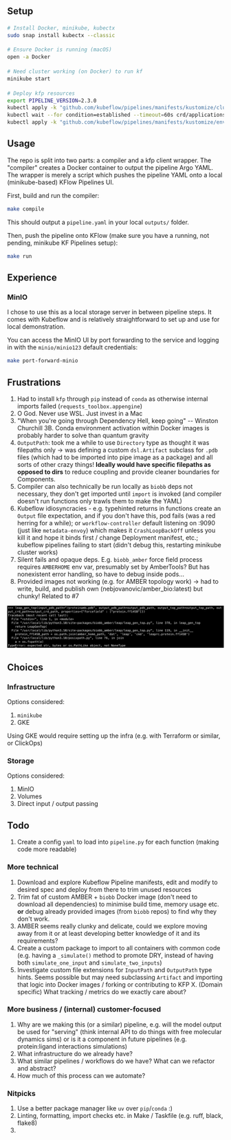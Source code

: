 ## Setup

```bash
# Install Docker, minikube, kubectx
sudo snap install kubectx --classic

# Ensure Docker is running (macOS)
open -a Docker

# Need cluster working (on Docker) to run kf
minikube start

# Deploy kfp resources
export PIPELINE_VERSION=2.3.0
kubectl apply -k "github.com/kubeflow/pipelines/manifests/kustomize/cluster-scoped-resources?ref=$PIPELINE_VERSION"
kubectl wait --for condition=established --timeout=60s crd/applications.app.k8s.io
kubectl apply -k "github.com/kubeflow/pipelines/manifests/kustomize/env/dev?ref=$PIPELINE_VERSION"

```

## Usage

The repo is split into two parts: a compiler and a kfp client wrapper.
The "compiler" creates a Docker container to output the pipeline Argo YAML.
The wrapper is merely a script which pushes the pipeline YAML onto a
local (minikube-based) KFlow Pipelines UI.

First, build and run the compiler:
```bash
make compile
```

This should output a `pipeline.yaml` in your local `outputs/` folder.

Then, push the pipeline onto KFlow (make sure you have a running, not pending,
minikube KF Pipelines setup):
```bash
make run
```

## Experience

### MinIO
I chose to use this as a local storage server in between pipeline steps. It
comes with Kubeflow and is relatively straightforward to set up and use for
local demonstration.

You can access the MinIO UI by port forwarding to the service and logging in
with the `minio/minio123` default credentials:

```bash
make port-forward-minio
```

## Frustrations

1. Had to install `kfp` through `pip` instead of `conda`
as otherwise internal imports failed (`requests_toolbox.appengine`)
2. O God. Never use WSL. Just invest in a Mac
3. "When you're going through Dependency Hell, keep going" -- Winston Churchill
3B. Conda environment activation within Docker images is probably harder
to solve than quantum gravity
4. `OutputPath`: took me a while to use `Directory` type as thought it 
was filepaths only -> was defining a custom `dsl.Artifact` subclass for `.pdb`
files (which had to be imported into pipe image as a package) and all sorts of 
other crazy things! **Ideally would have specific filepaths as opposed to dirs** 
to reduce coupling and provide cleaner boundaries for Components.
5. Compiler can also technically be run locally as `biobb` deps not necessary,
they don't get imported until `import` is invoked (and compiler doesn't run
functions only trawls them to make the YAML)
6. Kubeflow idiosyncracies - e.g. typehinted returns in functions create an
`Output` file expectation, and if you don't have this, pod fails (was a red
herring for a while); or `workflow-controller` default listening on :9090
(just like `metadata-envoy`) which makes it `CrashLoopBackOff` unless you
kill it and hope it binds first / change Deployment manifest, etc.;
kubeflow pipelines failing to start (didn't debug this, restarting minikube
cluster works)
7. Silent fails and opaque deps. E.g. `biobb_amber` force field process requires
`AMBERHOME` env var, presumably set by AmberTools? But has nonexistent error
handling, so have to debug inside pods...
8. Provided images not working (e.g. for AMBER topology work) -> had to write,
build, and publish own (nebjovanovic/amber_bio:latest) but chunky! Related to #7

![alt text](image.png)

## Choices

### Infrastructure
Options considered:
1. `minikube`
2. GKE

Using GKE would require setting up the infra (e.g. with Terraform or similar,
or ClickOps) 

### Storage
Options considered:
1. MinIO
2. Volumes
3. Direct input / output passing

## Todo

1. Create a config `yaml` to load into `pipeline.py` for each function
(making code more readable)

### More technical
1. Download and explore Kubeflow Pipeline manifests, edit and modify to
desired spec and deploy from there to trim unused resources
2. Trim fat of custom AMBER + `biobb` Docker image (don't need to download
all dependencies) to minimise build time, memory usage etc. **or** debug 
already provided images (from `biobb` repos) to find why they don't work.
3. AMBER seems really clunky and delicate, could we explore moving away
from it or at least developing better knowledge of it and its requirements?
4. Create a custom package to import to all containers with common code
(e.g. having a `_simulate()` method to promote DRY, instead of having both
`simulate_one_input` and `simulate_two_inputs`)
5. Investigate custom file extensions for `InputPath` and `OutputPath`
type hints. Seems possible but may need subclassing `Artifact` and
importing that logic into Docker images / forking or contributing to KFP
X. (Domain specific) What tracking / metrics do we exactly care about?


### More business / (internal) customer-focused
1. Why are we making this (or a similar) pipeline, e.g. will the model 
output be used for "serving" (think internal API to do things with free molecular 
dynamics sims) or is it a component in future pipelines (e.g. protein:ligand
interactions simulations)
2. What infrastructure do we already have?
3. What similar pipelines / workflows do we have? What can we refactor and abstract?
4. How much of this process can we automate?

### Nitpicks
1. Use a better package manager like `uv` over `pip`/`conda` :)
2. Linting, formatting, import checks etc. in Make / Taskfile (e.g. ruff, black, flake8)
3. 

